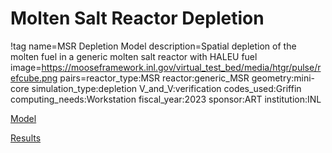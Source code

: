 # Molten Salt Reactor Depletion

!tag name=MSR Depletion Model
     description=Spatial depletion of the molten fuel in a generic molten salt reactor with HALEU fuel
     image=https://mooseframework.inl.gov/virtual_test_bed/media/htgr/pulse/refcube.png
     pairs=reactor_type:MSR
           reactor:generic_MSR
           geometry:mini-core
           simulation_type:depletion
           V_and_V:verification
           codes_used:Griffin
           computing_needs:Workstation
           fiscal_year:2023
           sponsor:ART
           institution:INL

[Model](depletion/model.md)

[Results](depletion/results.md)
